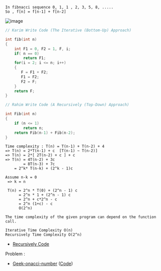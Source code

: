 ```
In fibnacci sequence 0, 1, 1 , 2, 3, 5, 8, .....
So , f[n] = f[n-1] + f[n-2]
```
![image](https://user-images.githubusercontent.com/59710234/174422393-ceebce83-6f51-48e3-b1b5-58896ca12984.png)

```c++
// Karim Write Code (The Iterative (Bottom-Up) Approach)

int fib(int n)
{
    int F1 = 0, F2 = 1, F, i;
    if( n == 0)
        return F1;
    for(i = 2; i <= n; i++)
    {
       F = F1 + F2;
       F1 = F2;
       F2 = F;
    }
    return F;
}
```
```c++
// Rahim Write Code (A Recursively (Top-Down) Approach)

int Fib(int n)
{
    if (n <= 1)
        return n;
    return Fib(n-1) + Fib(n-2);
}
```
```
Time complexity : T(n) = T(n-1) + T(n-2) + 4
=> T(n) = 2*T(n-1) + c  [T(n-1) ~ T(n-2)]
=> T(n) = 2*[ 2T(n-2) + c ] + c
=> T(n) = 4T(n-2) + 3c
        = 8T(n-3) + 7c
	= 2^k* T(n-k) + (2^k - 1)c
	
Assume n-k = 0 
 => k = n
 
 T(n) = 2^n * T(0) + (2^n - 1) c
      = 2^n * 1 + (2^n - 1) c
      = 2^n + c*2^n - c
      = 2^n (1+c) - c
      O(2^n)
```
```
The time complexity of the given program can depend on the function call.

Iterative Time Complexity O(n)
Recursively Time Complexity O(2^n)
```
- [Recursively Code](https://pastebin.com/GKuEng6x)

Problem :

- [Geek-onacci-number](https://practice.geeksforgeeks.org/problems/geek-onacci-number/0/?category#) 
([Code](https://ideone.com/eA7HjG))
